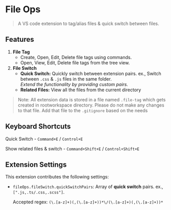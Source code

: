 # File Ops

> A VS code extension to tag/alias files & quick switch between files.

## Features

1. **File Tag**
   - Create, Open, Edit, Delete file tags using commands.
   - Open, View, Edit, Delete file tags from the tree view.
2. **File Switch**
   - **Quick Switch:** Quickly switch between extension pairs. ex., Switch between `.css` & `.js` files in the same folder.  
     _Extend the functionality by providing custom pairs._
   - **Related Files:** View all the files from the current directory

> Note: All extension data is stored in a file named `.file-tag` which gets created in rootworkspace directory. Please do not make any changes to that file. Add that file to the `.gitignore` based on the needs

## Keyboard Shortcuts

Quick Switch - `Command+E` / `Control+E`

Show related files & switch - `Command+Shift+E` / `Control+Shift+E`

## Extension Settings

This extension contributes the following settings:

- `fileOps.fileSwitch.quickSwitchPairs`: Array of **quick switch** pairs. ex., `[".js,.ts/.css,.scss"]`.

  Accepted regex: `(\.[a-z]+)(,(\.[a-z]+))*\/(\.[a-z]+)(,(\.[a-z]+))*`
